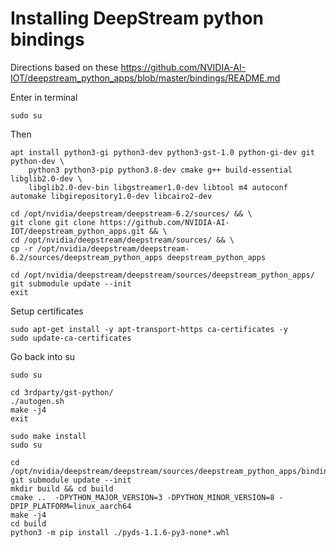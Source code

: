 # Installing DeepStream python bindings
Directions based on these https://github.com/NVIDIA-AI-IOT/deepstream_python_apps/blob/master/bindings/README.md

Enter in terminal
```
sudo su
```

Then
```
apt install python3-gi python3-dev python3-gst-1.0 python-gi-dev git python-dev \
    python3 python3-pip python3.8-dev cmake g++ build-essential libglib2.0-dev \
    libglib2.0-dev-bin libgstreamer1.0-dev libtool m4 autoconf automake libgirepository1.0-dev libcairo2-dev
```


```
cd /opt/nvidia/deepstream/deepstream-6.2/sources/ && \
git clone git clone https://github.com/NVIDIA-AI-IOT/deepstream_python_apps.git && \
cd /opt/nvidia/deepstream/deepstream/sources/ && \
cp -r /opt/nvidia/deepstream/deepstream-6.2/sources/deepstream_python_apps deepstream_python_apps
```

```
cd /opt/nvidia/deepstream/deepstream/sources/deepstream_python_apps/
git submodule update --init
exit
```

Setup certificates
```
sudo apt-get install -y apt-transport-https ca-certificates -y
sudo update-ca-certificates
```

Go back into su
```
sudo su
```


```
cd 3rdparty/gst-python/
./autogen.sh
make -j4
exit
```

```
sudo make install
sudo su
```



```
cd /opt/nvidia/deepstream/deepstream/sources/deepstream_python_apps/bindings/
git submodule update --init
mkdir build && cd build
cmake ..  -DPYTHON_MAJOR_VERSION=3 -DPYTHON_MINOR_VERSION=8 -DPIP_PLATFORM=linux_aarch64
make -j4
cd build
python3 -m pip install ./pyds-1.1.6-py3-none*.whl
```


